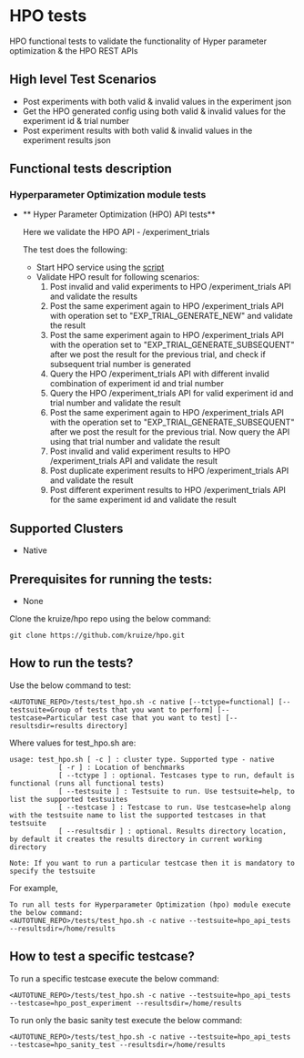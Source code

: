 # **HPO tests**


HPO functional tests to validate the functionality of Hyper parameter optimization & the HPO REST APIs

## High level Test Scenarios

- Post experiments with both valid & invalid values in the experiment json
- Get the HPO generated config using both valid & invalid values for the experiment id & trial number
- Post experiment results with both valid & invalid values in the experiment results json

## Functional tests description

### Hyperparameter Optimization module tests

- ** Hyper Parameter Optimization (HPO) API tests**

  Here we validate the HPO API - /experiment_trials
  
  The test does the following:

  - Start HPO service using the [script](/tests/scripts/start_hpo_servers.sh)
  - Validate HPO result for following scenarios:
  	1. Post invalid and valid experiments to HPO /experiment_trials API and validate the results
  	2. Post the same experiment again to HPO /experiment_trials API with operation set to "EXP_TRIAL_GENERATE_NEW" and validate the result
  	3. Post the same experiment again to HPO /experiment_trials API with the operation set to "EXP_TRIAL_GENERATE_SUBSEQUENT" after we post the result for the previous trial, and check if subsequent trial number is generated
  	4. Query the HPO /experiment_trials API with different invalid combination of experiment id and trial number
  	5. Query the HPO /experiment_trials API for valid experiment id and trial number and validate the result
  	6. Post the same experiment again to HPO /experiment_trials API with the operation set to "EXP_TRIAL_GENERATE_SUBSEQUENT" after we post the result for the previous trial. Now query the API using that trial number and validate the result
  	7. Post invalid and valid experiment results to HPO /experiment_trials API and validate the result
  	8. Post duplicate experiment results to HPO /experiment_trials API and validate the result
  	9. Post different experiment results to HPO /experiment_trials API for the same experiment id and validate the result

## Supported Clusters
- Native

## Prerequisites for running the tests:

- None 

Clone the kruize/hpo repo using the below command:

```
git clone https://github.com/kruize/hpo.git

```

## How to run the tests?

Use the below command to test:

```
<AUTOTUNE_REPO>/tests/test_hpo.sh -c native [--tctype=functional] [--testsuite=Group of tests that you want to perform] [--testcase=Particular test case that you want to test] [--resultsdir=results directory]
```

Where values for test_hpo.sh are:

```
usage: test_hpo.sh [ -c ] : cluster type. Supported type - native
			[ -r ] : Location of benchmarks
			[ --tctype ] : optional. Testcases type to run, default is functional (runs all functional tests)
			[ --testsuite ] : Testsuite to run. Use testsuite=help, to list the supported testsuites
			[ --testcase ] : Testcase to run. Use testcase=help along with the testsuite name to list the supported testcases in that testsuite
			[ --resultsdir ] : optional. Results directory location, by default it creates the results directory in current working directory

Note: If you want to run a particular testcase then it is mandatory to specify the testsuite

```

For example,

```
To run all tests for Hyperparameter Optimization (hpo) module execute the below command:
<AUTOTUNE_REPO>/tests/test_hpo.sh -c native --testsuite=hpo_api_tests --resultsdir=/home/results
```

## How to test a specific testcase?

To run a specific testcase execute the below command:
```
<AUTOTUNE_REPO>/tests/test_hpo.sh -c native --testsuite=hpo_api_tests --testcase=hpo_post_experiment --resultsdir=/home/results
```

To run only the basic sanity test execute the below command:
```
<AUTOTUNE_REPO>/tests/test_hpo.sh -c native --testsuite=hpo_api_tests --testcase=hpo_sanity_test --resultsdir=/home/results
```

